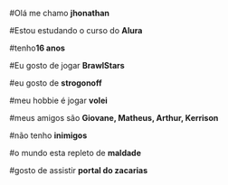 #Olá me chamo **jhonathan**

#Estou estudando o curso do **Alura**

#tenho**16 anos**

#Eu gosto de jogar **BrawlStars**

#eu gosto de **strogonoff**

#meu hobbie é jogar **volei**

#meus amigos são **Giovane, Matheus, Arthur, Kerrison**

#não tenho **inimigos**

#o mundo esta repleto de **maldade**

#gosto de assistir **portal do zacarias**
